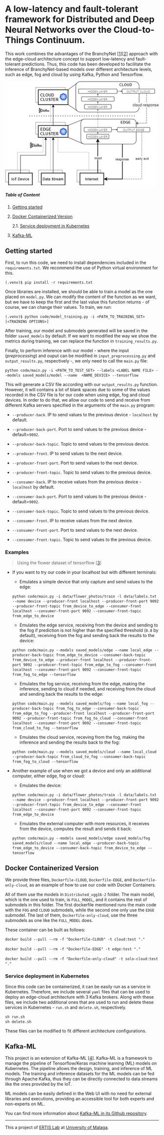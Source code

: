 # A low-latency and fault-tolerant framework for Distributed and Deep Neural Networks over the Cloud-to-Things Continuum.

This work combines the advantages of the BranchyNet [[1]][[2]] approach with the edge-cloud architecture concept to support low-latency and fault-tolerant predictions. Thus, this code has been developed to facilitate the inference of BranchyNet-based models over different architecture levels, such as edge, fog and cloud by using Kafka, Python and Tensorflow. 

![Concept](images/ddnn.png)

##### Table of Content

1. [Getting started](#getting-started)
2. [Docker Containerized Version](#docker-containerized-version)

    2.1. [Service deployment in Kubernetes](#service-deployment-in-kubernetes)
3. [Kafka-ML](#kafka-ml)

## Getting started

First, to run this code, we need to install dependencies included in the `requirements.txt`. We recommend the use of Python virtual environment for this.

```
(.venv)$ pip install -r requirements.txt
```

Once libraries are installed, we should be able to train a model as the one placed on `model.py`. We can modify the content of the function as we want, but we have to keep the first and the last value this function returns - of course, we can change their values. To train, we run:

```
(.venv)$ python code/model_training.py -i <PATH_TO_TRAINING_SET> [<TRAINING OPTIONS>]
```

After training, our model and submodels generated will be saved in the folder `saved_models` by default. If we want to modified the way we show the metrics during training, we can replace the function in `training_results.py`.

Finally, to perform inference with our model - where the input (*preprocessing*) and ouput can be modified in `input_preprocessing.py` and `output_results.py`, respectively -, we only need to call the `main.py` file:

```
python code/main.py -i <PATH_TO_TEST_SET> --labels <LABEL NAME FILE> --models saved_models/model --name  <NAME_DEVICE> --tensorflow
```

This will generate a CSV file according with our `output_results.py` function. However, it will contains a lot of blank spaces due to some of the values recorded in the CSV file is for our code when using edge, fog and cloud devices. In order to do that, we allow our code to send and receive from different Kafka servers specified in the arguments of the `main.py` program:

- `--producer-back`. IP to send values to the previous device - `localhost` by default.
- `--producer-back-port`. Port to send values to the previous device - default=`9092`.
- `--producer-back-topic`. Topic to send values to the previous device.
- `--producer-front`. IP to send values to the next device.
- `--producer-front-port`. Port to send values to the next device.
- `--producer-front-topic`. Topic to send values to the previous device.
    
- `--consumer-back`. IP to receive values from the previous device - `localhost` by default.
- `--consumer-back-port`. Port to send values to the previous device - default=`9092`.
- `--consumer-back-topic`. Topic to send values to the previous device.
- `--consumer-front`. IP to receive values from the next device.
- `--consumer-front-port`. Port to send values to the next device.
- `--consumer-front-topic`. Topic to send values to the previous device.

### Examples

> Using the flower dataset of tensorflow [[3]]

- If you want to try our code in your localhost but with different terminals:

    - Emulates a simple device that only capture and send values to the edge:
    ```
    python code/main.py -i data/flower_photos/train -l data/labels.txt --name device --producer-front localhost --producer-front-port 9092 --producer-front-topic from_device_to_edge --consumer-front localhost --consumer-front-port 9092 --consumer-front-topic from_edge_to_device
    ```

    - Emulates the edge service, receiving from the device and sending to the fog if prediction is not higher than the specified threshold (`0.8` by default), receiving from the fog and sending back the results to the device: 

    ```
    python code/main.py --models saved_models/edge --name local_edge --producer-back-topic from_edge_to_device --consumer-back-topic from_device_to_edge --producer-front localhost --producer-front-port 9092 --producer-front-topic from_edge_to_fog --consumer-front localhost --consumer-front-port 9092 --consumer-front-topic from_fog_to_edge --tensorflow
    ```

    - Emulates the fog service, receiving from the edge, making the inference,  sending to cloud if needed, and receiving from the cloud and sending back the results to the edge:
    ```
    python code/main.py --models saved_models/fog --name local_fog --producer-back-topic from_fog_to_edge --consumer-back-topic from_edge_to_fog --producer-front localhost --producer-front-port 9092 --producer-front-topic from_fog_to_cloud --consumer-front localhost --consumer-front-port 9092 --consumer-front-topic from_cloud_to_fog --tensorflow
    ```
    - Emulates the cloud service, receving from the fog, making the inference and sending the results back to the fog:
    ```
    python code/main.py --models saved_models/cloud --name local_cloud --producer-back-topic from_cloud_to_fog --consumer-back-topic from_fog_to_cloud --tensorflow
    ```

- Another example of use when we got a device and only an additional computer, either edge, fog or cloud:
    - Emulates the device:
    ```
    python code/main.py -i data/flower_photos/train -l data/labels.txt --name device --producer-front localhost --producer-front-port 9092 --producer-front-topic from_device_to_edge --consumer-front localhost --consumer-front-port 9092 --consumer-front-topic from_edge_to_device
    ```

    - Emulates the external computer with more resources, it receives from the device, computes the result and sends it back:
    ```
    python code/main.py --models saved_models/edge saved_models/fog saved_models/cloud --name local_edge --producer-back-topic from_edge_to_device --consumer-back-topic from_device_to_edge --tensorflow
    ```

## Docker Containerized Version

We provide three files, `Dockerfile-CLOUD`, `Dockerfile-EDGE`, and `Dockerfile-only-cloud`, as an example of how to use our code with Docker Containers. 

All of them use the models in `Distributed_vgg16-2` folder. The main model, which is the one used to train, is `FULL_MODEL`, and it contains the rest of submodels in this folder. The first dockerfile mentioned runs the main code with the `FOG` and `CLOUD` submodels, while the second one only use the `EDGE` submodel. The last of them, `Dockerfile-only-cloud`, use the three submodels as one like the `FULL_MODEL` does.

These container can be built as follows:

    docker build --pull --rm -f "Dockerfile-CLOUD" -t cloud:test "."

    docker build --pull --rm -f "Dockerfile-EDGE" -t edge:test "."

    docker build --pull --rm -f "Dockerfile-only-cloud" -t solo-cloud:test "."

### Service deployment in Kubernetes

Since this code can be containerized, it can be easily run as a service in Kubernetes. Therefore, we include several `yaml` files that can be used to deploy an edge-cloud architecture with 3 Kafka brokers. Along with these files, we include two additional ones that are used to run and delete these services in Kubernetes - `run.sh` and `delete.sh`, respectively.

    sh run.sh
    sh delete.sh

These files can be modified to fit different architecture configurations.

## Kafka-ML

This project is an extension of Kafka-ML [[4]]. Kafka-ML is a framework to manage the pipeline of Tensorflow/Keras machine learning (ML) models on Kubernetes. The pipeline allows the design, training, and inference of ML models. The training and inference datasets for the ML models can be fed through Apache Kafka, thus they can be directly connected to data streams like the ones provided by the IoT.

ML models can be easily defined in the Web UI with no need for external libraries and executions, providing an accessible tool for both experts and non-experts on ML.

You can find more information about [Kafka-ML in its Github repository](https://github.com/ertis-research/kafka-ml).

----

This a project of [ERTIS Lab](https://github.com/ertis-research) at [University of Malaga](uma.es).

[1]: https://arxiv.org/abs/1709.01686
[2]: https://github.com/kunglab/branchynet
[3]: https://www.tensorflow.org/tutorials/load_data/images
[4]: https://arxiv.org/abs/2006.04105
